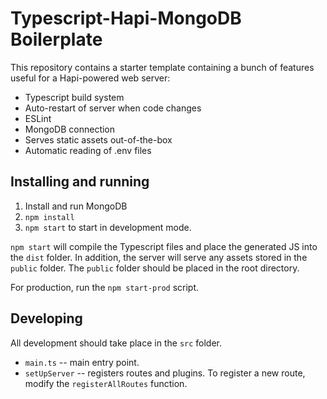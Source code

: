# Typescript-Hapi-MongoDB Boilerplate

This repository contains a starter template containing a bunch of features useful for a Hapi-powered web server:

* Typescript build system
* Auto-restart of server when code changes
* ESLint
* MongoDB connection
* Serves static assets out-of-the-box
* Automatic reading of .env files

## Installing and running

1. Install and run MongoDB
2. `npm install`
3. `npm start` to start in development mode.

`npm start` will compile the Typescript files and place the generated JS into the `dist` folder.  In addition, the
server will serve any assets stored in the `public` folder.  The `public` folder should be placed in the root directory.

For production, run the `npm start-prod` script.

## Developing
All development should take place in the `src` folder.

* `main.ts` -- main entry point.
* `setUpServer` -- registers routes and plugins.  To register a new route, modify the `registerAllRoutes` function.
